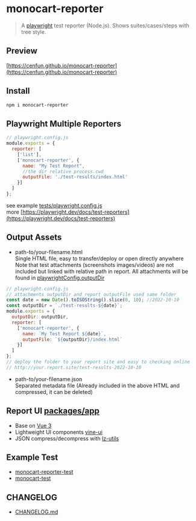 # monocart-reporter
> A [playwright](https://github.com/microsoft/playwright) test reporter (Node.js). Shows suites/cases/steps with tree style.

## Preview
[https://cenfun.github.io/monocart-reporter](https://cenfun.github.io/monocart-reporter)

## Install
```sh
npm i monocart-reporter
```

## Playwright Multiple Reporters
```js
// playwright.config.js
module.exports = {
  reporter: [
    ['list'],
    ['monocart-reporter', {  
      name: "My Test Report",
      //the dir relative process.cwd
      outputFile: './test-results/index.html'
    }]
  ]
};
```
see example [tests/playwright.config.js](tests/playwright.config.js)  
more [https://playwright.dev/docs/test-reporters](https://playwright.dev/docs/test-reporters)

## Output Assets
- path-to/your-filename.html  
Single HTML file, easy to transfer/deploy or open directly anywhere   
Note that test attachments (screenshots images/videos) are not included but linked with relative path in report. All attachments will be found in [playwrightConfig.outputDir](https://playwright.dev/docs/api/class-testconfig#test-config-output-dir)
```js
// playwright.config.js
// attachments outputDir and report outputFile used same folder
const date = new Date().toISOString().slice(0, 10); //2022-10-10
const outputDir = `./test-results-${date}`;
module.exports = {
  outputDir: outputDir,
  reporter: [
    ['monocart-reporter', {  
      name: `My Test Report ${date}`,
      outputFile: `${outputDir}/index.html`
    }]
  ]
};
// deploy the folder to your report site and easy to checking online
// http://your.report.site/test-results-2022-10-10
```
- path-to/your-filename.json  
Separated metadata file (Already included in the above HTML and compressed, it can be deleted)

## Report UI [packages/app](packages/app)
 - Base on [Vue 3](https://github.com/vuejs/core)
 - Lightweight UI components [vine-ui](https://github.com/cenfun/vine-ui)
 - JSON compress/decompress with [lz-utils](https://github.com/cenfun/lz-utils)

## Example Test
- [monocart-reporter-test](https://github.com/cenfun/monocart-reporter-test)
- [monocart-test](https://github.com/cenfun/monocart-test)
## CHANGELOG
- [CHANGELOG.md](CHANGELOG.md)
